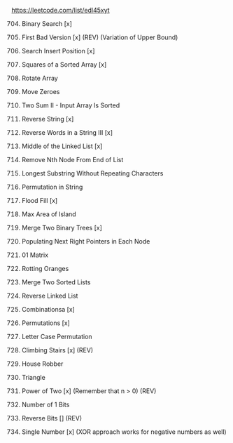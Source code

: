 https://leetcode.com/list/edl45xyt

704. Binary Search [x]

278. First Bad Version [x] (REV) (Variation of Upper Bound)

35. Search Insert Position [x]

977. Squares of a Sorted Array [x]

189. Rotate Array

283. Move Zeroes

167. Two Sum II - Input Array Is Sorted

344. Reverse String [x]

557. Reverse Words in a String III [x]

876. Middle of the Linked List [x]

19. Remove Nth Node From End of List

3. Longest Substring Without Repeating Characters

567. Permutation in String

733. Flood Fill [x]

695. Max Area of Island

617. Merge Two Binary Trees [x]

116. Populating Next Right Pointers in Each Node

542. 01 Matrix

994. Rotting Oranges

21. Merge Two Sorted Lists

206. Reverse Linked List

77. Combinationsa [x]

46. Permutations [x]

784. Letter Case Permutation

70. Climbing Stairs [x] (REV)

198. House Robber

120. Triangle

231. Power of Two [x] (Remember that n > 0) (REV)

191. Number of 1 Bits

190. Reverse Bits [] (REV)

136. Single Number [x] (XOR approach works for negative numbers as well)
